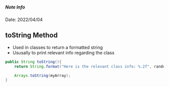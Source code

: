 ##### Note Info
Date: 2022/04/04
## toString Method
- Used in classes to return a formatted string
- Ususally to print relevant info regarding the class
```java
public String toString(){
	return String.format("Here is the relevant class info: %.2f", randomNum);

	Arrays.toString(myArray);
}
```
